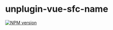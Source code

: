# unplugin-vue-sfc-name

[![NPM version](https://img.shields.io/npm/v/unplugin-vue-sfc-name?color=a1b858&label=)](https://www.npmjs.com/package/unplugin-vue-sfc-name)
